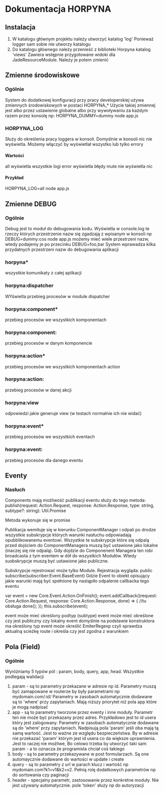 Dokumentacja HORPYNA
====================

Instalacja
----------
1. W katalogu głównym projektu należy utworzyć katalog 'log'
Ponieważ logger sam sobie nie utworzy katalogu
2. Do katalogu głównego należy przenieść z biblioteki Horpyna katalog 'views'
Zawiera wstępnie przygotowane widoki dla JadeResourceModule. Należy je potem zmienić

Zmienne środowiskowe
--------------------
### Ogólnie
System do dodatkowej konfiguracji przy pracy developerskiej używa zmiennych środowiskowych w postaci HORPYNA_*
Użycie takiej zmiennej jest albo przez ustawienie globalne albo przy wywoływaniu za każdym razem przez konsolę np:
HORPYNA_DUMMY=dummy node app.js
### HORPYNA_LOG
Służy do określenia pracy loggera w konsoli. Domyślnie w konsoli nic nie wyświetla. Możemy włączyć by wyświetlał wszystko lub tylko errory
#### Wartości
all			wyświetla wszystkie logi
error		wyświetla błędy
mute		nie wyświetla nic
#### Przykład
HORPYNA_LOG=all node app.js

Zmienne DEBUG
-------------
### Ogólnie
Debug jest to moduł do debugowania kodu. Wyświetla w console.log te rzeczy których przestrzenie nazw się zgadzają z wpisanym w konsoli
np
DEBUG=dummy:cos node app.js
możemy mieć wiele przestrzeni nazw, wtedy podajemy je po przecinku
DEBUG=foo,bar
System wprawadza kilka przydatnych przestrzeni nazw do debugowania aplikacji
### horpyna*
wszystkie komunikaty z całej aplikacji
### horpyna:dispatcher
WYświetla przebieg procesów w module dispatcher
### horpyna:component*
przebieg procesów we wszystkich komponentach
### horpyna:component:<nazwa komponentu>
przebieg procesów w danym komponencie
### horpyna:action*
przebieg procesów we wszystkich komponentach action
### horpyna:action:<nazwa akcji>
przebieg procesów w danej akcji
### horpyna:view
odpowiedzi jakie generuje view (w testach normalnie ich nie widać)
### horpyna:event*
przebieg procesów we wszystkich eventach
### horpyna:event:<typ eventu>
przebieg procesów dla danego eventu

Eventy
------
### Nasłuch
Components mają możliwość publikacji eventu
służy do tego metoda:
publish(request: Action.Request, response: Action.Response, type: string, subtype?: string): Util.Promise<void>

Metoda wykonuje się w promise

Publikacja wemituje się w kierunku ComponentManager i odpali po drodze wszystkie subskrypcje których warunki nasłuchu
odpowiadają opubblikowanemu eventowi. Wszystkie te subskrypcje które się odpalą przed dojściem do ComponentManagera
muszą być ustawione jako lokalne (inaczej się nie odpalą).
Gdy dojdzie do Componenent Managera ten robi broadcasta z tym eventem w dół do wszystkich Modułów. Wtedy susbskrypcje
muszą być ustawione jako publiczne.

Subskrypcje rejestrować może tylko Module.
Rejestracja wygląda:
public subscribe(subscriber:Event.BaseEvent)
Gdzie Event to obiekt opisujący jakie warunki mają być spełnione by nastąpiło odpalenie callbacka tego eventu

var event = new Core.Event.Action.OnFinish();
event.addCallback((request: Core.Action.Request, response: Core.Action.Response, done) => {
	//tu obsługa
	done();
});
this.subscribe(event);

event może mieć  określony podtyp (subtype)
event może mieć określone czy jest publiczny czy lokalny
event domyślnie na podstawie konstruktora ma określony typ
event może określić EmiterRegexp czyli sprawdza aktualną scieżkę route i określa czy jest zgodna z warunkiem


Pola (Field)
------------
### Ogólnie
Wyróżniamy 5 typów pól : param, body, query, app, head. Wszystkie podlegają walidacji
1. param - są to parametry przekazane w adresie np id. Parametry muszą być zamapowane w routerze by były parametrami
np mydomain.com/:id/
Parametry w zasobach automatycznie dodawane są to 'where' przy zapytaniach. Mają niższy priorytet niż pola app które je mogą nadpisać
2. app - są to parametry tworzone przez eventy i inne moduły. Parametr ten nie może być przekazany przez adres. Przykładowo jest to id usera który jest zalogowany.
Parametry w zasobach automatycznie dodawane są do 'where' przy zapytaniach. Nadpisują pola 'param' jeśli oba mają tą samą wartość.
Jest to ważne ze względu bezpieczeństwa. By w adresie nie przekazać 'param' którym jest id usera co da większe uprawnienia. Jest to raczej nie możliwe, Bo celowo trzeba by utworzyć taki sam param - a to oznacza że programista chciał coś takiego
3. body - są to parametry przekazywane w post formularzach. Są one automaycznie dodawane do wartości w update i create
4. query - są to parametry z url w parach klucz i wartość np mydomain.com?k1=v1&k2=v2. Pełnią rolę dodatkowych parametrów np do sortowania czy paginacji
5. header - specjalny parametr, zastosowanie przez konkretne moduły. Nie jest używany automatycznie. pole 'token' służy np do autoryzacji


